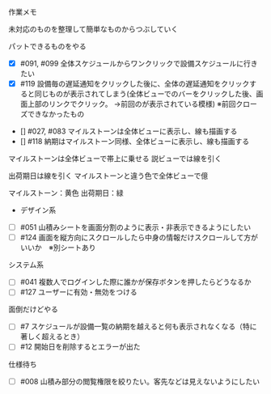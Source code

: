 作業メモ

未対応のものを整理して簡単なものからつぶしていく

パットできるものをやる
- [x] #091, #099 全体スケジュールからワンクリックで設備スケジュールに行きたい
- [x] #119 設備毎の遅延通知をクリックした後に、全体の遅延通知をクリックすると同じものが表示されてしまう(全体ビューでのバーをクリックした後、画面上部のリンクでクリック。
→前回のが表示されている模様)
※前回クローズできなかったもの

- [] #027, #083 マイルストーンは全体ビューに表示し、線も描画する
- [] #118 納期はマイルストーン同様、全体ビューに表示し、線も描画する

マイルストーンは全体ビューで帯上に乗せる
説ビューでは線を引く

出荷期日は線を引く
マイルストーンと違う色で全体ビューで億

マイルストーン：黄色
出荷期日：緑




- デザイン系
- [ ] #051 山積みシートを画面分割のように表示・非表示できるようにしたい
- [ ] #124 画面を縦方向にスクロールしたら中身の情報だけスクロールして方がいいか　※別シートあり 

システム系
- [ ] #041 複数人でログインした際に誰かが保存ボタンを押したらどうなるか
- [ ] #127 ユーザーに有効・無効をつける

面倒だけどやる
- [ ] #7 スケジュールが設備一覧の納期を越えると何も表示されなくなる（特に著しく超えるとき）
- [ ] #12 開始日を削除するとエラーが出た

仕様待ち
- [ ] #008 山積み部分の閲覧権限を絞りたい。客先などは見えないようにしたい
